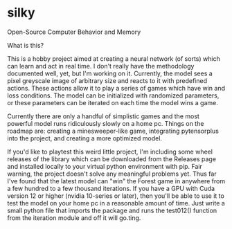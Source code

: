 # silky
Open-Source Computer Behavior and Memory

What is this?

This is a hobby project aimed at creating a neural network (of sorts) which can learn and act in real time. I don't really have the methodology documented well, yet, but I'm working on it. Currently, the model sees a pixel greyscale image of arbitrary size and reacts to it with predefined actions. These actions allow it to play a series of games which have win and loss conditions. The model can be initialized with randomized parameters, or these parameters can be iterated on each time the model wins a game.

Currently there are only a handful of simplistic games and the most powerful model runs ridiculously slowly on a home pc. Things on the roadmap are: creating a minesweeper-like game, integrating pytensorplus into the project, and creating a more optimized model.

If you'd like to playtest this weird little project, I'm including some wheel releases of the library which can be downloaded from the Releases page and installed locally to your virtual python environment with pip. Fair warning, the project doesn't solve any meaningful problems yet. Thus far I've found that the latest model can "win" the Forest game in anywhere from a few hundred to a few thousand iterations. If you have a GPU with Cuda version 12 or higher (nvidia 10-series or later), then you'll be able to use it to test the model on your home pc in a reasonable amount of time. Just write a small python file that imports the package and runs the test012() function from the iteration module and off it will go.ting.
